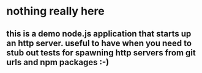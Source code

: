 # nothing really here

## this is a demo node.js application that starts up an http server. useful to have when you need to stub out tests for spawning http servers from git urls and npm packages :-)
